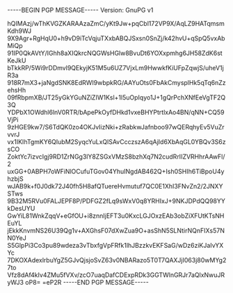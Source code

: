 -----BEGIN PGP MESSAGE-----
Version: GnuPG v1

hQIMAzj/wThKVGZKARAAzaZmC/yKt9Jw+pqCbl172VP9X/AqLZ9HATqmsmKdh9WJ
9X9Agr+RgHqU0+h9vD9iTcVqjuTXxbABQJSxsn0SnZj/k42hvU+qSpQ5vxAbMiQp
91IP0QkAVtY/IGhh8aXIQkrcNQGWsHGlw8BvuDt6YOXxpmhg6JH58ZdK6stKeJkU
bTkkRP/5Wi9rDDmvl9QEkyjK51M5u6UZ7VjxLm9HwwkfKiUFpZqwjS/uheV1jR3a
918R7mX3+jaNgdSNK8EdRWI9wbpkRG/AAYuOts0FbAkCmysplHk5qTq6nZzehsHh
09fRbpmXB/JT25yGkYGuNZiZIW1Ksl+1l5uOpIqyo1J+1gQrPchXNfEeVgTF2Q3Q
YDPbX1OWdhl6lnV0RTR/bApePkOyfDHkd1vxeBHYPtrtlxAo4BN/qNN+CQ59VjPi
9zHGE9kw7/S6TdQK0zo4OKJvIizNki+zRabkwJafnboo97wQERqhyEv5VuZrvvrJ
vx1IKIhTgmKY6QIubM2SyqcYuLxQlSAvCcczszA6qAjId6XbAqGL0YBQv3S6zsCO
ZoktYc7izvcIgj9RD1ZrNGg3lY8ZSGxVMzS8bzhXq7N2cudRrIIZVRHhrAAwFl/2
uxGG+0ABPH7oWFiNlOCufuTGov04YhuINgdAB462Q+Ish0SHIh6TiBpoU4yhzbjS
wJAB9k+f0J0dk72J40fh5H8afQTuereHvmutuf7QC0E1XhI3FNvZn2/2JNXYSTws
9B32M5RVu0FALJEPF8P/PDFGZ2fLq9sWxV0q8YRHIxJ+9NKJDPdQQ98YYkDesUYU
GwYiL81WnkZqqV+eGfOU+i8znnIjEFT3u0KxcLGJOxzEAb3obZiXFUtKTsNHEuYL
jEkkKnvmNS26U39Qg1v+AXGhsF07dXwZua9O+asShN5SLNtirNQnFIXs57NN0YeJ
S5GlpPi3Co3pu89wdeza3vTbxfgVpFRfk1lhJBzzkvEKFSaG/wDz6ziKJaIvYXYc
7DKOXAdexlrbuYgZ5GJvQjsjoSvZ63v0NBARazo5T0T7QAXJjI063j80wMYg27to
Vfz8dAf4kIv4ZMu5fVXv/zcO7uaqDafCDExpRDk3GGTWlnGRJr7aQlxNwuJRyWJ3
oP8=
=eP2R
-----END PGP MESSAGE-----
